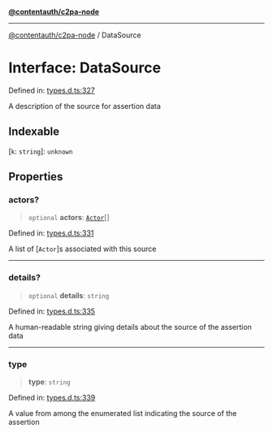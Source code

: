 [**@contentauth/c2pa-node**](../README.md)

***

[@contentauth/c2pa-node](../README.md) / DataSource

# Interface: DataSource

Defined in: [types.d.ts:327](https://github.com/contentauth/c2pa-node-v2/blob/c336e36bb30fc393837615821d0e64cbfdcdeea6/js-src/types.d.ts#L327)

A description of the source for assertion data

## Indexable

\[`k`: `string`\]: `unknown`

## Properties

### actors?

> `optional` **actors**: [`Actor`](Actor.md)[]

Defined in: [types.d.ts:331](https://github.com/contentauth/c2pa-node-v2/blob/c336e36bb30fc393837615821d0e64cbfdcdeea6/js-src/types.d.ts#L331)

A list of [`Actor`]s associated with this source

***

### details?

> `optional` **details**: `string`

Defined in: [types.d.ts:335](https://github.com/contentauth/c2pa-node-v2/blob/c336e36bb30fc393837615821d0e64cbfdcdeea6/js-src/types.d.ts#L335)

A human-readable string giving details about the source of the assertion data

***

### type

> **type**: `string`

Defined in: [types.d.ts:339](https://github.com/contentauth/c2pa-node-v2/blob/c336e36bb30fc393837615821d0e64cbfdcdeea6/js-src/types.d.ts#L339)

A value from among the enumerated list indicating the source of the assertion
